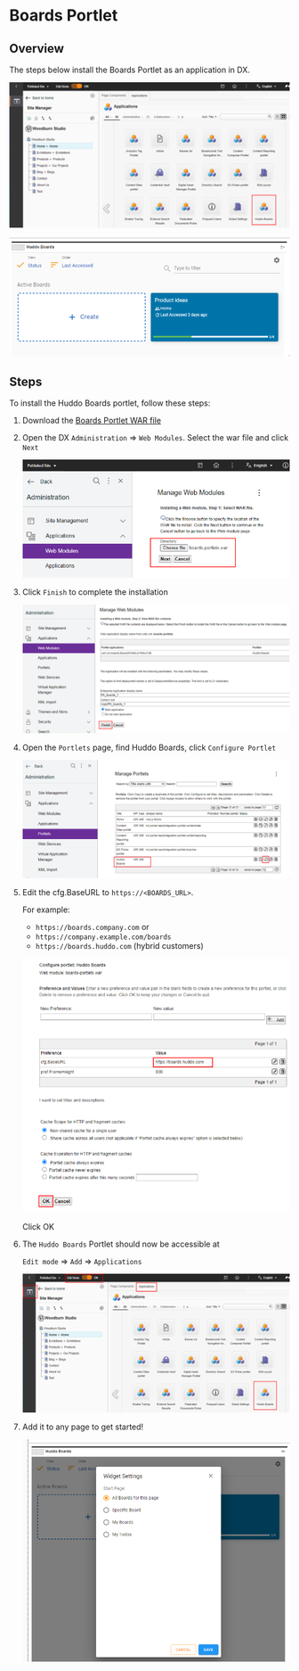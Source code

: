 # Boards Portlet

## Overview

The steps below install the Boards Portlet as an application in DX.

![outcome](./outcome.png)

![boards-for-page](./boards-for-page.png)

## Steps

To install the Huddo Boards portlet, follow these steps:

1. Download the [Boards Portlet WAR file](./boards-portlets.war)

1. Open the DX `Administration` => `Web Modules`. Select the war file and click `Next`

    ![select war](./web-modules-browse.png)

1. Click `Finish` to complete the installation

    ![click finish](./web-modules-finish.png)

1. Open the `Portlets` page, find Huddo Boards, click `Configure Portlet`

    ![configure portlet](./manage.png)

1. Edit the cfg.BaseURL to `https://<BOARDS_URL>`.

    For example:

    - `https://boards.company.com` or
    - `https://company.example.com/boards`
    - `https://boards.huddo.com` (hybrid customers)

    ![edit base url](./configure.png)

    Click OK

1. The `Huddo Boards` Portlet should now be accessible at

    `Edit mode` => `Add` => `Applications`

    ![applications](./applications.png)

1. Add it to any page to get started!

    ![widget-settings](./widget-settings.png)
